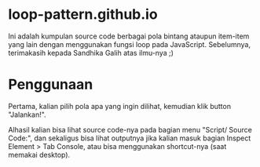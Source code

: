 # loop-pattern.github.io

Ini adalah kumpulan source code berbagai pola bintang ataupun item-item yang lain dengan menggunakan fungsi loop pada JavaScript. Sebelumnya, terimakasih kepada Sandhika Galih atas ilmu-nya ;)

# Penggunaan
Pertama, kalian pilih pola apa yang ingin dilihat, kemudian klik button "Jalankan!".

Alhasil kalian bisa lihat source code-nya pada bagian menu "Script/ Source Code:", dan sekaligus bisa lihat outputnya jika kalian masuk bagian Inspect Element > Tab Console, atau bisa menggunakan shortcut-nya (saat memakai desktop). 
